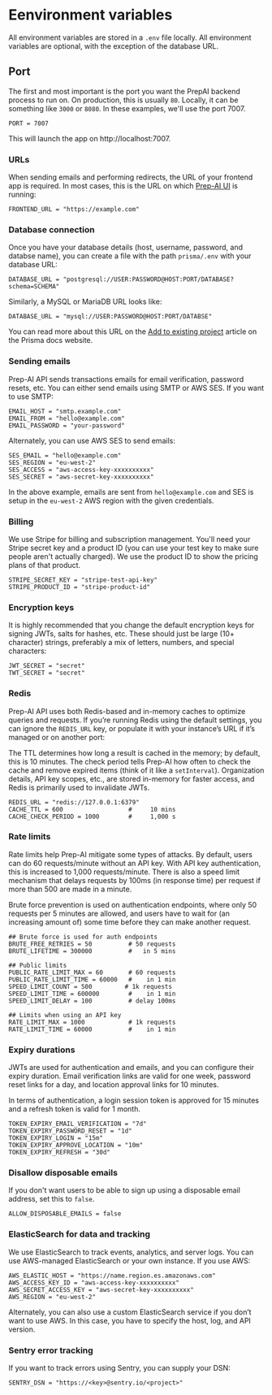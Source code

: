 # Eenvironment variables

All environment variables are stored in a `.env` file locally. All environment variables are optional, with the exception of the database URL.

## Port

The first and most important is the port you want the PrepAI backend process to run on. On production, this is usually `80`. Locally, it can be something like `3000` or `8080`. In these examples, we'll use the port 7007.

```env
PORT = 7007
```

This will launch the app on http://localhost:7007.

### URLs

When sending emails and performing redirects, the URL of your frontend app is required. In most cases, this is the URL on which [Prep-AI UI](https://github.com/Prep-AI/ui) is running:

```env
FRONTEND_URL = "https://example.com"
```

### Database connection

Once you have your database details (host, username, password, and databse name), you can create a file with the path `prisma/.env` with your database URL:

```env
DATABASE_URL = "postgresql://USER:PASSWORD@HOST:PORT/DATABASE?schema=SCHEMA"
```

Similarly, a MySQL or MariaDB URL looks like:

```env
DATABASE_URL = "mysql://USER:PASSWORD@HOST:PORT/DATABSE"
```

You can read more about this URL on the [Add to existing project](https://www.prisma.io/docs/getting-started/setup-prisma/add-to-existing-project-typescript-postgres#connect-your-database) article on the Prisma docs website.

### Sending emails

Prep-AI API sends transactions emails for email verification, password resets, etc. You can either send emails using SMTP or AWS SES. If you want to use SMTP:

```env
EMAIL_HOST = "smtp.example.com"
EMAIL_FROM = "hello@example.com"
EMAIL_PASSWORD = "your-password"
```

Alternately, you can use AWS SES to send emails:

```env
SES_EMAIL = "hello@example.com"
SES_REGION = "eu-west-2"
SES_ACCESS = "aws-access-key-xxxxxxxxxx"
SES_SECRET = "aws-secret-key-xxxxxxxxxx"
```

In the above example, emails are sent from `hello@example.com` and SES is setup in the `eu-west-2` AWS region with the given credentials.

### Billing

We use Stripe for billing and subscription management. You'll need your Stripe secret key and a product ID (you can use your test key to make sure people aren't actually charged). We use the product ID to show the pricing plans of that product.

```env
STRIPE_SECRET_KEY = "stripe-test-api-key"
STRIPE_PRODUCT_ID = "stripe-product-id"
```

### Encryption keys

It is highly recommended that you change the default encryption keys for signing JWTs, salts for hashes, etc. These should just be large (10+ character) strings, preferably a mix of letters, numbers, and special characters:

```env
JWT_SECRET = "secret"
TWT_SECRET = "secret"
```

### Redis

Prep-AI API uses both Redis-based and in-memory caches to optimize queries and requests. If you’re running Redis using the default settings, you can ignore the `REDIS_URL` key, or populate it with your instance’s URL if it’s managed or on another port:

The TTL determines how long a result is cached in the memory; by default, this is 10 minutes. The check period tells Prep-AI how often to check the cache and remove expired items (think of it like a `setInterval`). Organization details, API key scopes, etc., are stored in-memory for faster access, and Redis is primarily used to invalidate JWTs.

```env
REDIS_URL = "redis://127.0.0.1:6379"
CACHE_TTL = 600                  #     10 mins
CACHE_CHECK_PERIOD = 1000        #     1,000 s
```

### Rate limits

Rate limits help Prep-AI mitigate some types of attacks. By default, users can do 60 requests/minute without an API key. With API key authentication, this is increased to 1,000 requests/minute. There is also a speed limit mechanism that delays requests by 100ms (in response time) per request if more than 500 are made in a minute.

Brute force prevention is used on authentication endpoints, where only 50 requests per 5 minutes are allowed, and users have to wait for (an increasing amount of) some time before they can make another request.

```env
## Brute force is used for auth endpoints
BRUTE_FREE_RETRIES = 50          # 50 requests
BRUTE_LIFETIME = 300000          #   in 5 mins

## Public limits
PUBLIC_RATE_LIMIT_MAX = 60       # 60 requests
PUBLIC_RATE_LIMIT_TIME = 60000   #    in 1 min
SPEED_LIMIT_COUNT = 500         # 1k requests
SPEED_LIMIT_TIME = 600000        #    in 1 min
SPEED_LIMIT_DELAY = 100          # delay 100ms

## Limits when using an API key
RATE_LIMIT_MAX = 1000            # 1k requests
RATE_LIMIT_TIME = 60000          #    in 1 min
```

### Expiry durations

JWTs are used for authentication and emails, and you can configure their expiry duration. Email verification links are valid for one week, password reset links for a day, and location approval links for 10 minutes.

In terms of authentication, a login session token is approved for 15 minutes and a refresh token is valid for 1 month.

```env
TOKEN_EXPIRY_EMAIL_VERIFICATION = "7d"
TOKEN_EXPIRY_PASSWORD_RESET = "1d"
TOKEN_EXPIRY_LOGIN = "15m"
TOKEN_EXPIRY_APPROVE_LOCATION = "10m"
TOKEN_EXPIRY_REFRESH = "30d"
```

### Disallow disposable emails

If you don't want users to be able to sign up using a disposable email address, set this to `false`.

```env
ALLOW_DISPOSABLE_EMAILS = false
```

### ElasticSearch for data and tracking

We use ElasticSearch to track events, analytics, and server logs. You can use AWS-managed ElasticSearch or your own instance. If you use AWS:

```env
AWS_ELASTIC_HOST = "https://name.region.es.amazonaws.com"
AWS_ACCESS_KEY_ID = "aws-access-key-xxxxxxxxxx"
AWS_SECRET_ACCESS_KEY = "aws-secret-key-xxxxxxxxxx"
AWS_REGION = "eu-west-2"
```

Alternately, you can also use a custom ElasticSearch service if you don’t want to use AWS. In this case, you have to specify the host, log, and API version.

### Sentry error tracking

If you want to track errors using Sentry, you can supply your DSN:

```env
SENTRY_DSN = "https://<key>@sentry.io/<project>"
```